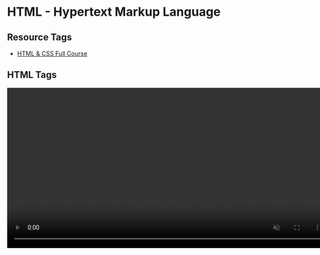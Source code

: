# HTML - Hypertext Markup Language

## Resource Tags
- [HTML & CSS Full Course](https://www.youtube.com/watch?v=HGTJBPNC-Gw)

## HTML Tags

<video width= "750px" controls autoplay muted loop>
    <source src="zelda.mp4" type="video/mp4>
</video>

<h1>Never going to give you up</h1> - Header tags for titles

<p> The specification on how clients and servers interact is called HTTP (HyperText Transfer Protocol). This is why URLs start with http://: you're telling the browser: "Browser, act as a client and use the HTTP standard to talk to flatironschool.com and find a file called index.html." </p> - Paragraphs

<a href ="https://www.youtube.com/watch?v=dQw4w9WgXcQ"> original video </a>


# CSS - Cascading Style Sheets
-For styling

### To view the creations use:
- web browser(Chrome)
- VSCode [Link](https://code.visualstudio.com)


## Hyperlinks
 - A hyperlink, or simply a link, is a digital reference to data that the user can follow or be guided to by clicking or tapping.
 - A hyperlink points to a whole document or to a specific element within a document.

